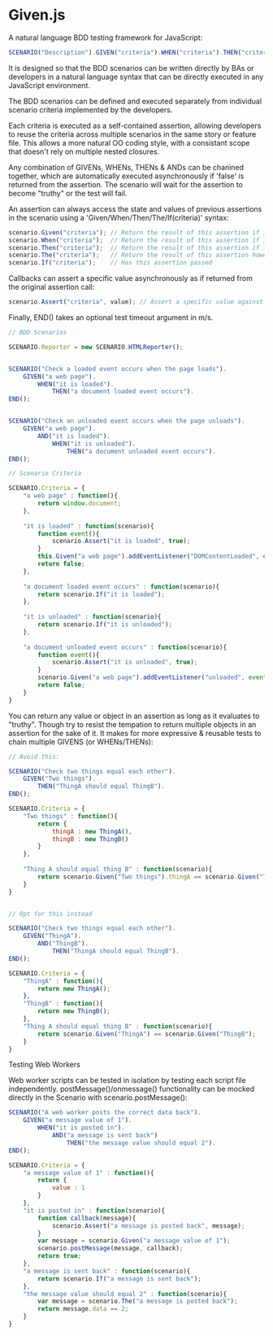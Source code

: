 Given.js
========

A natural language BDD testing framework for JavaScript:

```javascript
SCENARIO("Description").GIVEN("criteria").WHEN("criteria").THEN("criteria").AND("criteria").END();
```

It is designed so that the BDD scenarios can be written directly by BAs or developers in a natural language syntax that can be directly executed in any JavaScript environment.

The BDD scenarios can be defined and executed separately from individual scenario criteria implemented by the developers.

Each criteria is executed as a self-contained assertion, allowing developers to reuse the criteria across multiple scenarios in the same story or feature file. This allows a more natural OO coding style, with a consistant scope that doesn't rely on multiple nested closures.

Any combination of GIVENs, WHENs, THENs & ANDs can be chanined together, which are automatically executed asynchronously if 'false' is returned from the assertion. The scenario will wait for the assertion to become "truthy" or the test will fail.

An assertion can always access the state and values of previous assertions in the scenario using a 'Given/When/Then/The/If(criteria)' syntax:

```javascript
scenario.Given("criteria");	// Return the result of this assertion if it has been executed as a GIVEN
scenario.When("criteria");	// Return the result of this assertion if it has been executed as a WHEN
scenario.Then("criteria");	// Return the result of this assertion if it has been executed as a THEN
scenario.The("criteria");	// Return the result of this assertion however it has been executed
scenario.If("criteria");	// Has this assertion passed
```

Callbacks can assert a specific value asynchronously as if returned from the original assertion call:
```javascript
scenario.Assert("criteria", value);	// Assert a specific value against this criteria
```

Finally, END() takes an optional test timeout argument in m/s.


```javascript
// BDD Scenarios

SCENARIO.Reporter = new SCENARIO.HTMLReporter();


SCENARIO("Check a loaded event occurs when the page loads").
	GIVEN("a web page").
		WHEN("it is loaded").
			THEN("a document loaded event occurs").
END();


SCENARIO("Check an unloaded event occurs when the page unloads").
	GIVEN("a web page").
		AND("it is loaded").
			WHEN("it is unloaded").
				THEN("a document unloaded event occurs").
END();

```


```javascript
// Scenario Criteria

SCENARIO.Criteria = {
	"a web page" : function(){
		return window.document;
	},
	
	"it is loaded" : function(scenario){
		function event(){
			scenario.Assert("it is loaded", true);
		}
		this.Given("a web page").addEventListener("DOMContentLoaded", event, false);
		return false;
	},
	
	"a document loaded event occurs" : function(scenario){
		return scenario.If("it is loaded");
	},
	
	"it is unloaded" : function(scenario){
		return scenario.If("it is unloaded");
	},
	
	"a document unloaded event occurs" : function(scenario){
		function event(){
			scenario.Assert("it is unloaded", true);
		}
		scenario.Given("a web page").addEventListener("unloaded", event, false);
		return false;
	}
}

```

You can return any value or object in an assertion as long as it evaluates to "truthy". Though try to resist the tempation to return multiple objects in an assertion for the sake of it. It makes for more expressive & reusable tests to chain multiple GIVENS (or WHENs/THENs):

```javascript
// Avoid this:

SCENARIO("Check two things equal each other").
	GIVEN("Two things").
		THEN("ThingA should equal ThingB").
END();

SCENARIO.Criteria = {
	"Two things" : function(){
		return {
			thingA : new ThingA(),
			thingB : new ThingB()
		}
	},
	
	"Thing A should equal thing B" : function(scenario){
		return scenario.Given("Two things").thingA == scenario.Given("Two things").thingB;
	}
}


// Opt for this instead

SCENARIO("Check two things equal each other").
	GIVEN("ThingA").
		AND("ThingB").
			THEN("ThingA should equal ThingB").
END();

SCENARIO.Criteria = {
	"ThingA" : function(){
		return new ThingA();
	},
	"ThingB" : function(){
		return new ThingB();
	},
	"Thing A should equal thing B" : function(scenario){
		return scenario.Given("ThingA") == scenario.Given("ThingB");
	}
}
```

Testing Web Workers

Web worker scripts can be tested in isolation by testing each script file independently. postMessage()/onmessage() functionality can be mocked directly in the Scenario with scenario.postMessage():

```javascript
SCENARIO("A web worker posts the correct data back").
	GIVEN("a message value of 1").
		WHEN("it is posted in").
			AND("a message is sent back")
				THEN("the message value should equal 2").
END();

SCENARIO.Criteria = {
	"a message value of 1" : function(){
		return {
			value : 1
		}
	},
	"it is posted in" : function(scenario){
		function callback(message){
			scenario.Assert("a message is posted back", message);
		}
		var message = scenario.Given("a message value of 1");
		scenario.postMessage(message, callback);
		return true;
	},
	"a message is sent back" : function(scenario){
		return scenario.If("a message is sent back");
	},
	"the message value should equal 2" : function(scenario){
		var message = scenario.The("a message is posted back");
		return message.data == 2;
	}
}
```

